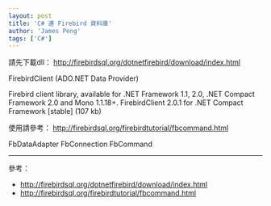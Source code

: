 ```yaml
---
layout: post
title: 'C# 連 Firebird 資料庫'
author: 'James Peng'
tags: ['C#']
---
```


請先下載dll：
http://firebirdsql.org/dotnetfirebird/download/index.html

FirebirdClient (ADO.NET Data Provider)

Firebird client library, available for .NET Framework 1.1, 2.0, .NET Compact Framework 2.0 and Mono 1.1.18+. 
FirebirdClient 2.0.1 for .NET Compact Framework [stable] (107 kb)

使用請參考： 
http://firebirdsql.org/firebirdtutorial/fbcommand.html

FbDataAdapter 
FbConnection 
FbCommand 


----------

參考：

- http://firebirdsql.org/dotnetfirebird/download/index.html
- http://firebirdsql.org/firebirdtutorial/fbcommand.html